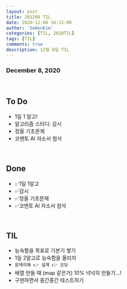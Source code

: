 ```yaml
---
layout: post
title: 201208 TIL
date: 2020-12-08 10:15:00
author: 'SeWonKim'
categories: [TIL, 2020TIL]
tags: [TIL]
comments: true
description: 12월 8일 TIL
---
```


### December 8, 2020

&nbsp;

## To Do

- 1일 1 알고!
- 알고리즘 스터디: 감시
- 정올 기초문제
- 코멘토 AI 자소서 첨삭

&nbsp;
&nbsp;

## Done

- ✅1일 1알고
- ✅감시
- ✅정올 기초문제
- ✅코멘토 AI 자소서 첨삭

&nbsp;
&nbsp;

## TIL

- 능숙함을 목표로 기본기 쌓기
- 1일 2알고로 능숙함을 올리자
- `문제이해 👉 설계 👉 코딩`
- 배열 만들 때 (map 같은거) 10% 넉넉히 만들기...!
- 구현하면서 중간중간 테스트하기

&nbsp;
&nbsp;
